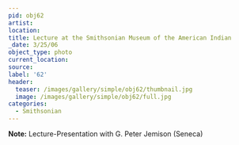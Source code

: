 ```yaml
---
pid: obj62
artist:
location:
title: Lecture at the Smithsonian Museum of the American Indian
_date: 3/25/06
object_type: photo
current_location:
source:
label: '62'
header:
  teaser: /images/gallery/simple/obj62/thumbnail.jpg
  image: /images/gallery/simple/obj62/full.jpg
categories:
  - Smithsonian
---
```

**Note:**
Lecture-Presentation with G. Peter Jemison (Seneca)
